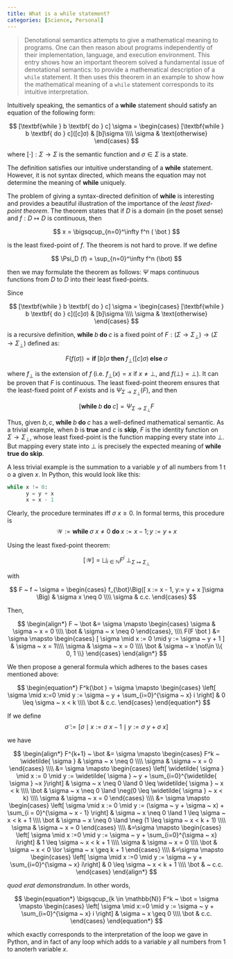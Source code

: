 ```yaml
---
title: What is a while statement?
categories: [Science, Personal]
---
```


> Denotational semantics attempts to give a mathematical meaning to programs.
> One can  then reason about programs independently of their implementation,
> language, and execution environment. This entry shows how an important theorem
> solved a fundamental issue of denotational semantics: to provide a
> mathematical description of a `while` statement. It then uses  this theorem in
> an example to show how the mathematical meaning of a `while` statement
> corresponds to its intuitive interpretation.

Intuitively speaking, the semantics of a **while** statement should satisfy an
equation of the following form: 

$$
[\textbf{while } b \textbf{ do } c] \sigma = \begin{cases} [\textbf{while } b \textbf{ do } c]([c]σ) & [b]\sigma \\\\
\sigma & \text{otherwise}
\end{cases}
$$

where $[\cdot]: \Sigma \to \Sigma$ is the semantic function and $\sigma \in \Sigma$
is a state.


The definition satisfies our intuitive understanding of a **while** statement. 
However, it is not syntax directed, which means the equation may not determine
the meaning of **while** uniquely.

The problem of giving a syntax-directed definition of **while** is interesting and
provides a beautiful illustration of the importance of the *least fixed-point
theorem*. The theorem states that if $D$ is a domain (in the poset sense) and $f
: D \mapsto D$ is continuous, then 

$$
x = \bigsqcup_{n=0}^\infty f^n ( \bot )
$$

is the least fixed-point of $f$. The theorem is not hard to prove. If we define 

$$
\Psi_D (f) = \sup_{n=0}^\infty f^n (\bot)
$$

then we may formulate the theorem as follows: $\Psi$ maps continuous functions
from $D$ to $D$ into their least fixed-points.

Since

$$
[\textbf{while } b \textbf{ do } c] \sigma = \begin{cases} [\textbf{while } b \textbf{ do } c]([c]σ) & [b]\sigma \\\\
\sigma & \text{otherwise}
\end{cases}
$$

is a recursive definition, $\textbf{while } b \textbf{ do } c$ is a fixed point
of $F : (\Sigma \to
\Sigma_\bot) \to (\Sigma \to \Sigma_{\bot})$ defined as:

$$
F\Big(f(\sigma)\Big) = \textbf{if } [b] \sigma \textbf{ then }
f_{\bot}( [c] \sigma) \textbf{ else } \sigma
$$

where $f_{\bot}$ is the extension of $f$ (i.e. $f_\bot(x) = x$ if $x \neq \bot$,
and $f(\bot)=\bot$). It can be proven that $F$ is continuous. The least fixed-point theorem ensures
that the least-fixed point of $F$ exists and is $\Psi_{\Sigma \to \Sigma_{\bot}}(F)$,
and then 

$$
[\textbf{while } b \textbf{ do } c ] = \Psi_{\Sigma \to
\Sigma_{\bot}} F
$$

Thus, given $b, c$,  $\textbf{while } b \textbf{ do } c$ has a well-defined mathematical semantic. As a trivial
example, when $b$ is $\textbf{true}$ and $c$ is $\textbf{skip}$, $F$ is the
identity function on $\Sigma \to \Sigma_\bot$, whose least fixed-point is the
function mapping every state into $\bot$. But mapping every state into $\bot$ is
precisely the expected meaning of $\textbf{while true do skip}$.

A less trivial example is the summation to a variable $y$ of all numbers from $1$ t o a given $x$. In Python, this would look like this:

```python
while x != 0:
      y = y + x
      x = x - 1
```


Clearly, the procedure terminates iff $\sigma ~ x \geq 0$. In formal terms, this
procedure is
$$
  \mathcal{W} := \textbf{while } \sigma ~ x \neq 0 \textbf{ do } x := x - 1; y := y + x
$$

Using the least fixed-point theorem:

$$
  [ \mathcal{W} ] = \bigsqcup_{i \in \mathbb{N}} F^i ~ \bot_{\Sigma \mapsto \Sigma_\bot }
$$

with 

$$
  F ~ f ~ \sigma = \begin{cases}
    f_{\bot}\Big([ x := x - 1, y:= y + x ]\sigma \Big) & 
     \sigma x \neq 0 \\\\
    \sigma  & c.c.
  \end{cases}
$$

Then,

$$
\begin{align*}
  F ~ \bot &= \sigma \mapsto \begin{cases}
    \sigma & \sigma ~ x = 0 \\\\ 
    \bot  & \sigma ~ x \neq 0
  \end{cases}, \\\\
    F(F \bot ) &= \sigma \mapsto \begin{cases}
    [ \sigma \mid x := 0 \mid y := \sigma ~ y + 1 ] & \sigma ~ x = 1\\\\ 
    \sigma & \sigma ~ x = 0 \\\\ 
    \bot  & \sigma ~ x \not\in \\{ 0, 1 \\} 
  \end{cases}
\end{align*}
$$

We then propose a general formula which adheres to the bases cases mentioned
above:

$$
\begin{equation*}
  F^k(\bot ) = \sigma \mapsto 
  \begin{cases}
    \left[ \sigma \mid x:=0 \mid y := \sigma ~ y + \sum_{i=0}^{\sigma ~ x} i \right] & 0 \leq \sigma ~ x < k \\\\
    \bot  & c.c.
  \end{cases}
\end{equation*}
$$

If we define
$$\widetilde{ \sigma }  := \left[\sigma \mid x := \sigma ~ x - 1 \mid y := \sigma ~ y + \sigma ~ x \right] $$

we have

$$
\begin{align*}
  F^{k+1} ~ \bot 
  &= \sigma \mapsto \begin{cases}
    F^k ~ \widetilde{ \sigma }  & \sigma ~ x \neq 0 \\\\ 
    \sigma & \sigma ~ x = 0
  \end{cases} \\\\
  &= \sigma \mapsto \begin{cases}
    \left[ \widetilde{ \sigma } \mid x := 0 \mid y := \widetilde{ \sigma } ~ y +
    \sum_{i=0}^{\widetilde{ \sigma } ~x }\right] & \sigma ~ x \neq 0 \land 0
    \leq \widetilde{ \sigma } ~ x < k \\\\ 
    \bot  & \sigma ~ x \neq 0 \land \neg(0 \leq \widetilde{ \sigma } ~ x < k) \\\\ 
    \sigma & \sigma ~ x = 0
  \end{cases} \\\\
  &= \sigma \mapsto \begin{cases}
  \left[ \sigma \mid x := 0 \mid y := (\sigma ~ y + \sigma ~ x) + \sum_{i = 0}^{\sigma ~ x - 1}  \right] & \sigma ~ x \neq 0 \land 1 \leq
\sigma ~ x < k + 1 \\\\ 
  \bot & \sigma ~ x \neq 0 \land \neg (1 \leq \sigma ~ x < k + 1) \\\\ 
  \sigma & \sigma ~ x = 0 
\end{cases}  \\\\ 
  &=\sigma \mapsto \begin{cases}
  \left[ \sigma \mid x :=0 \mid y := \sigma ~ y + \sum_{i=0}^{\sigma ~ x}
  i\right] & 1 \leq \sigma ~ x < k + 1  \\\\ 
  \sigma & \sigma ~ x = 0 \\\\ 
  \bot & \sigma ~ x < 0 \lor  \sigma ~ x \geq k + 1
\end{cases} \\\\ 
  &=\sigma \mapsto \begin{cases}
  \left[ \sigma \mid x :=0 \mid y := \sigma ~ y + \sum_{i=0}^{\sigma ~ x}
  i\right] & 0 \leq \sigma ~ x < k + 1  \\\\ 
  \bot & ~ c.c.
\end{cases}
\end{align*}
$$

*quod erat demonstrandum*. In other words,


$$
\begin{equation*}
  \bigsqcup_{k \in \mathbb{N}} F^k ~ \bot  = \sigma \mapsto 
  \begin{cases}
    \left[ \sigma \mid x:=0 \mid y := \sigma ~ y + \sum_{i=0}^{\sigma ~ x} i
    \right] & \sigma ~ x \geq 0 \\\\ 
    \bot & c.c.
  \end{cases}
\end{equation*}
$$

which exactly corresponds to the interpretation of the loop we gave in Python, 
and in fact of any loop which adds to a variable $y$ all numbers from $1$ to anoterh variable $x$.








